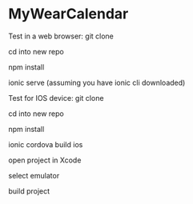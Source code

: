 # MyWearCalendar

Test in a web browser:
  git clone <repo name>
  
  cd into new repo
  
  npm install
  
  ionic serve (assuming you have ionic cli downloaded)
  
Test for IOS device:
  git clone <repo name>
  
  cd into new repo
  
  npm install
  
  ionic cordova build ios
  
  open project in Xcode
  
  select emulator
  
  build project
  
